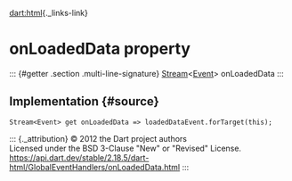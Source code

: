 [dart:html](../../dart-html/dart-html-library){._links-link}

onLoadedData property
=====================

::: {#getter .section .multi-line-signature}
[Stream](../../dart-async/stream-class)\<[Event](../event-class)\>
onLoadedData
:::

Implementation {#source}
--------------

``` {.language-dart data-language="dart"}
Stream<Event> get onLoadedData => loadedDataEvent.forTarget(this);
```

::: {._attribution}
© 2012 the Dart project authors\
Licensed under the BSD 3-Clause \"New\" or \"Revised\" License.\
<https://api.dart.dev/stable/2.18.5/dart-html/GlobalEventHandlers/onLoadedData.html>
:::
